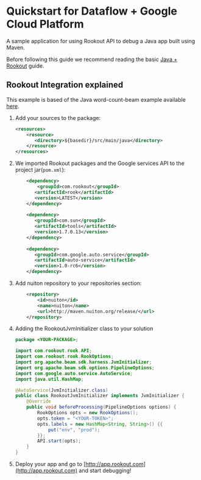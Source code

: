 # Quickstart for Dataflow + Google Cloud Platform

A sample application for using Rookout API to debug a Java app built using Maven.

Before following this guide we recommend reading the basic [Java + Rookout] guide.

## Rookout Integration explained

This example is based of the Java word-count-beam example available [here].

1. Add your sources to the package:
    ```xml
    <resources>
        <resource>
           <directory>${basedir}/src/main/java</directory>
        </resource>
    </resources>
    ```

2. We imported Rookout packages and the Google services API to the project jar(`pom.xml`):
    ```xml
        <dependency>
            <groupId>com.rookout</groupId>
           <artifactId>rook</artifactId>
           <version>LATEST</version>
        </dependency>
        
        <dependency>
           <groupId>com.sun</groupId>
           <artifactId>tools</artifactId>
           <version>1.7.0.13</version>
        </dependency>
        
        <dependency>
           <groupId>com.google.auto.service</groupId>
           <artifactId>auto-service</artifactId>
           <version>1.0-rc6</version>
        </dependency>
    ```
   
3. Add nuiton repository to your repositories section:
    ```xml
        <repository>
            <id>nuiton</id>
            <name>nuiton</name>
            <url>http://maven.nuiton.org/release/</url>
        </repository> 
   ```
4. Adding the RookoutJvmInitializer class to your solution
    ```java
    package <YOUR-PACKAGE>;
   
    import com.rookout.rook.API;
    import com.rookout.rook.RookOptions;
    import org.apache.beam.sdk.harness.JvmInitializer;
    import org.apache.beam.sdk.options.PipelineOptions;
    import com.google.auto.service.AutoService;
    import java.util.HashMap;

    @AutoService(JvmInitializer.class)
    public class RookoutJvmInitializer implements JvmInitializer {
        @Override
        public void beforeProcessing(PipelineOptions options) {
            RookOptions opts = new RookOptions();
            opts.token = "<YOUR-TOKEN>";
            opts.labels = new HashMap<String, String>() {{
                put("env", "prod");
            }};
            API.start(opts);
        }
    }
    ```

5. Deploy your app and go to [http://app.rookout.com](http://app.rookout.com) and start debugging!

[Java + Rookout]: https://docs.rookout.com/docs/sdk-setup.html
[here]: https://beam.apache.org/get-started/wordcount-example/
[maven central]: https://mvnrepository.com/artifact/com.rookout/rook
